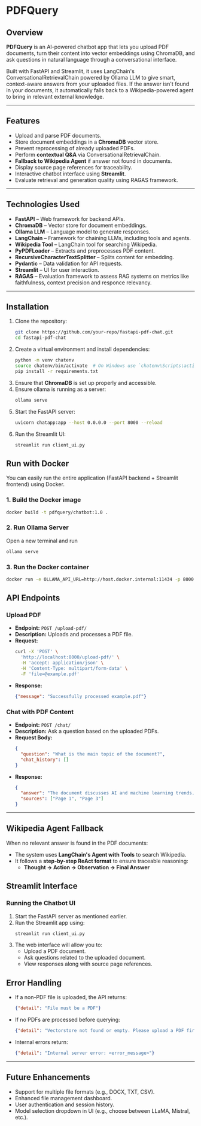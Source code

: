 # PDFQuery

## Overview

**PDFQuery** is an AI-powered chatbot app that lets you upload PDF documents, turn their content into vector embeddings using ChromaDB, and ask questions in natural language through a conversational interface.

Built with FastAPI and Streamlit, it uses LangChain's ConversationalRetrievalChain powered by Ollama LLM to give smart, context-aware answers from your uploaded files. If the answer isn't found in your documents, it automatically falls back to a Wikipedia-powered agent to bring in relevant external knowledge.

---


## Features

- Upload and parse PDF documents.
- Store document embeddings in a **ChromaDB** vector store.
- Prevent reprocessing of already uploaded PDFs.
- Perform **contextual Q&A** via ConversationalRetrievalChain.
- **Fallback to Wikipedia Agent** if answer not found in documents.
- Display source page references for traceability.
- Interactive chatbot interface using **Streamlit**.
- Evaluate retrieval and generation quality using RAGAS framework.

---

## Technologies Used

- **FastAPI** – Web framework for backend APIs.
- **ChromaDB** – Vector store for document embeddings.
- **Ollama LLM** – Language model to generate responses.
- **LangChain** – Framework for chaining LLMs, including tools and agents.
- **Wikipedia Tool** – LangChain tool for searching Wikipedia.
- **PyPDFLoader** – Extracts and preprocesses PDF content.
- **RecursiveCharacterTextSplitter** – Splits content for embedding.
- **Pydantic** – Data validation for API requests.
- **Streamlit** – UI for user interaction.
- **RAGAS** – Evaluation framework to assess RAG systems on metrics like faithfulness, context precision and responce relevancy.

---

## Installation
1. Clone the repository:
   ```bash
   git clone https://github.com/your-repo/fastapi-pdf-chat.git
   cd fastapi-pdf-chat
   ```
2. Create a virtual environment and install dependencies:
   ```bash
   python -m venv chatenv
   source chatenv/bin/activate  # On Windows use `chatenv\Scripts\activate`
   pip install -r requirements.txt
   ```
3. Ensure that **ChromaDB** is set up properly and accessible.
4. Ensure ollama is running as a server:
   ```bash
   ollama serve
   ```
5. Start the FastAPI server:
   ```bash
   uvicorn chatapp:app --host 0.0.0.0 --port 8000 --reload
   ```
6. Run the Streamlit UI:
   ```bash
   streamlit run client_ui.py
   ```

## Run with Docker

You can easily run the entire application (FastAPI backend + Streamlit frontend) using Docker.

### 1. Build the Docker image

```bash
docker build -t pdfquery/chatbot:1.0 .
```

### 2. Run Ollama Server

Open a new terminal and run
```bash
ollama serve
```

### 3. Run the Docker container

```bash
docker run -e OLLAMA_API_URL=http://host.docker.internal:11434 -p 8000:8000 -p 8501:8501 pdfquery/chatbot:1.0
```

## API Endpoints
### Upload PDF
- **Endpoint:** `POST /upload-pdf/`
- **Description:** Uploads and processes a PDF file.
- **Request:**
  ```bash
  curl -X 'POST' \
    'http://localhost:8000/upload-pdf/' \
    -H 'accept: application/json' \
    -H 'Content-Type: multipart/form-data' \
    -F 'file=@example.pdf'
  ```
- **Response:**
  ```json
  {"message": "Successfully processed example.pdf"}
  ```

### Chat with PDF Content
- **Endpoint:** `POST /chat/`
- **Description:** Ask a question based on the uploaded PDFs.
- **Request Body:**
  ```json
  {
    "question": "What is the main topic of the document?",
    "chat_history": []
  }
  ```
- **Response:**
  ```json
  {
    "answer": "The document discusses AI and machine learning trends.",
    "sources": ["Page 1", "Page 3"]
  }
  ```

---

## Wikipedia Agent Fallback

When no relevant answer is found in the PDF documents:

- The system uses **LangChain's Agent with Tools** to search Wikipedia.
- It follows a **step-by-step ReAct format** to ensure traceable reasoning:
  - **Thought → Action → Observation → Final Answer**

## Streamlit Interface
### Running the Chatbot UI
1. Start the FastAPI server as mentioned earlier.
2. Run the Streamlit app using:
   ```bash
   streamlit run client_ui.py
   ```
3. The web interface will allow you to:
   - Upload a PDF document.
   - Ask questions related to the uploaded document.
   - View responses along with source page references.

## Error Handling
- If a non-PDF file is uploaded, the API returns:
  ```json
  {"detail": "File must be a PDF"}
  ```
- If no PDFs are processed before querying:
  ```json
  {"detail": "Vectorstore not found or empty. Please upload a PDF first."}
  ```
- Internal errors return:
  ```json
  {"detail": "Internal server error: <error_message>"}
  ```
---

## Future Enhancements

- Support for multiple file formats (e.g., DOCX, TXT, CSV).
- Enhanced file management dashboard.
- User authentication and session history.
- Model selection dropdown in UI (e.g., choose between LLaMA, Mistral, etc.).

